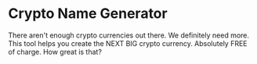 # Crypto Name Generator
There aren't enough crypto currencies out there. We definitely need more. This tool helps you create the NEXT BIG crypto currency.
Absolutely FREE of charge. How great is that?